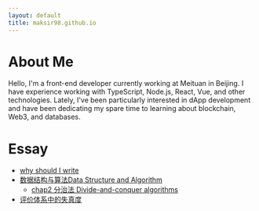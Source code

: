 ```yaml
---
layout: default
title: maksir98.github.io
---
```


# About Me
Hello, I'm a front-end developer currently working at Meituan in Beijing. I have experience working with TypeScript, Node.js, React, Vue, and other technologies. Lately, I've been particularly interested in dApp development and have been dedicating my spare time to learning about blockchain, Web3, and databases.

# Essay
- [why should I write](./notes/why%20should%20i%20write)
- [数据结构与算法Data Structure and Algorithm](./notes/%E6%95%B0%E6%8D%AE%E7%BB%93%E6%9E%84%E4%B8%8E%E7%AE%97%E6%B3%95Data%20Structure%20and%20Algorithm/introduction)
  - [chap2 分治法 Divide-and-conquer algorithms](./notes/%E6%95%B0%E6%8D%AE%E7%BB%93%E6%9E%84%E4%B8%8E%E7%AE%97%E6%B3%95Data%20Structure%20and%20Algorithm/chap2%20分治法%20Divide-and-conquer%20algorithms/index)
- [评价体系中的失真度](./notes/%E8%AF%84%E4%BB%B7%E4%BD%93%E7%B3%BB%E4%B8%AD%E7%9A%84%E5%A4%B1%E7%9C%9F%E5%BA%A6.md)